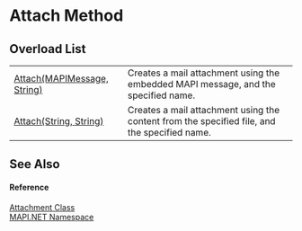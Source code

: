 # Attach Method


## Overload List
<table>
<tr>
<td><a href="M_MAPI_NET_Attachment_Attach.md">Attach(MAPIMessage, String)</a></td>
<td>Creates a mail attachment using the embedded MAPI message, and the specified name.</td></tr>
<tr>
<td><a href="M_MAPI_NET_Attachment_Attach_1.md">Attach(String, String)</a></td>
<td>Creates a mail attachment using the content from the specified file, and the specified name.</td></tr>
</table>

## See Also


#### Reference
<a href="T_MAPI_NET_Attachment.md">Attachment Class</a>  
<a href="N_MAPI_NET.md">MAPI.NET Namespace</a>  
